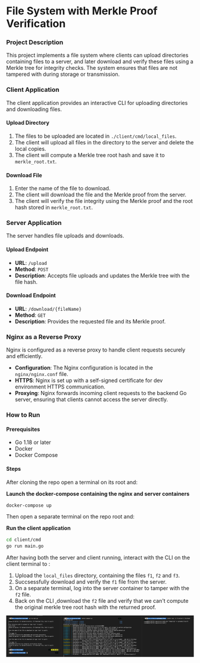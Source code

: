 # File System with Merkle Proof Verification

### Project Description

This project implements a file system where clients can upload directories containing files to a server, and later download and verify these files using a Merkle tree for integrity checks. The system ensures that files are not tampered with during storage or transmission.

### Client Application

The client application provides an interactive CLI for uploading directories and downloading files.

#### Upload Directory

1. The files to be uploaded are located in `./client/cmd/local_files`.
2. The client will upload all files in the directory to the server and delete the local copies.
3. The client will compute a Merkle tree root hash and save it to `merkle_root.txt`.

#### Download File

1. Enter the name of the file to download.
2. The client will download the file and the Merkle proof from the server.
3. The client will verify the file integrity using the Merkle proof and the root hash stored in `merkle_root.txt`.

### Server Application

The server handles file uploads and downloads.

#### Upload Endpoint

- **URL**: `/upload`
- **Method**: `POST`
- **Description**: Accepts file uploads and updates the Merkle tree with the file hash.

#### Download Endpoint

- **URL**: `/download/{fileName}`
- **Method**: `GET`
- **Description**: Provides the requested file and its Merkle proof.

### Nginx as a Reverse Proxy

Nginx is configured as a reverse proxy to handle client requests securely and efficiently.

- **Configuration**: The Nginx configuration is located in the `nginx/nginx.conf` file.
- **HTTPS**: Nginx is set up with a self-signed certificate for dev environment HTTPS communication.
- **Proxying**: Nginx forwards incoming client requests to the backend Go server, ensuring that clients cannot access the server directly.

### How to Run

#### Prerequisites

- Go 1.18 or later
- Docker
- Docker Compose

#### Steps

After cloning the repo open a terminal on its root and:

**Launch the docker-compose containing the nginx and server containers**

```sh
docker-compose up
```

Then open a separate terminal on the repo root and:

**Run the client application**

```sh
cd client/cmd
go run main.go
```

After having both the server and client running, interact with the CLI on the client terminal to :

1. Upload the `local_files` directory, containing the files `f1`, `f2` and `f3`.
2. Succsessfully download and verify the `f1` file from the server.
3. On a separate terminal, log into the server container to tamper with the `f2` file.
4. Back on the CLI ,download the `f2` file and verify that we can't compute the original merkle tree root hash with the returned proof.

![](./demo.png)
